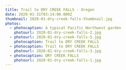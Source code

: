 ```yaml
---
title: Trail to DRY CREEK FALLS - Oregon
date: 2020-01-31T03:14:00.000Z
thumbnail: 2020-01-dry-creek-falls-thumbnail.jpg
photos:
  - photocaption: A typical Pacific Northwest garden
    photourl: 2020-01-dry-creek-falls-2.jpg
  - photourl: 2020-01-dry-creek-falls-5.jpg
    photocaption: Trail to DRY CREEK FALLS
  - photocaption: Trail to DRY CREEK FALLS
    photourl: 2020-01-dry-creek-falls-3.jpg
  - photocaption: DRY CREEK FALLS
    photourl: 2020-01-dry-creek-falls-1.jpg
---
```

